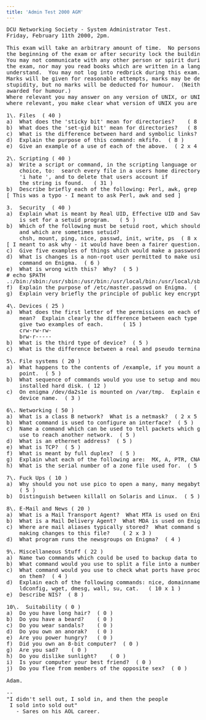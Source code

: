 ```yaml
---
title: 'Admin Test 2000 AGM'
---
```


<pre>DCU Networking Society - System Administrator Test.
Friday, February 11th 2000, 2pm.

This exam will take an arbitrary amount of time.  No persons may leave before
the beginning of the exam or after security lock the building.
You may not communicate with any other person or spirit during the course of
the exam, nor may you read books which are written in a language which you
understand.  You may not log into redbrick during this exam.
Marks will be given for reasonable attempts, marks may be deducted for
stupidity, but no marks will be deducted for humour.  (Neither will marks be
awarded for humour.)
Where relevant you may answer on any version of UNIX, or UNIX clone, provided,
where relevant, you make clear what version of UNIX you are answering on.

1\. Files  ( 40 )
a)  What does the 'sticky bit' mean for directories?	( 8 )
b)  What does the 'set-gid bit' mean for directories?   ( 8 )
c)  What is the difference between hard and symbolic links?   ( 8 )
d)	Explain the purpose of this command: mkfifo.  ( 8 )
e)	Give an example of a use of each of the above.  ( 2 x 4 )

2\. Scripting ( 40 )
a)	Write a script or command, in the scripting language or shell of your 
	choice, to:  search every file in a users home directory for the string
	'i hate <insert your username here>', and to delete that users account if
	the string is found.   ( 31 )
b)	Describe briefly each of the following: Perl, awk, grep		( 3 x 3 )
[ This was a typo - I meant to ask Perl, awk and sed ]

3.	Security  ( 40 )
a)	Explain what is meant by Real UID, Effective UID and Saved UID?  Which
	is set for a setuid program.   ( 5 )
b)	Which of the following must be setuid root, which should not be setuid, 
	and which are sometimes setuid?
	chsh, mount, ping, nice, passwd, init, write, ps  ( 8 x 1 )
[ I meant to ask why - it would have been a fairer question. ]
c)	Give five examples of things which would make a password 'weak'.  ( 5 x 1 )
d)	What is changes is a non-root user permitted to make using the chgrp
	command on Enigma.  ( 6 ) 
e)	What is wrong with this?  Why?  ( 5 )
# echo $PATH
.:/bin:/sbin:/usr/sbin:/usr/bin:/usr/local/bin:/usr/local/sbin
f)	Explain the purpose of /etc/master.passwd on Enigma.  ( 6 )
g)	Explain very briefly the principle of public key encryption.  ( 5 )

4\. Devices ( 25 )
a)	What does the first letter of the permissions on each of these devices
	mean?  Explain clearly the difference between each type of device and
	give two examples of each.		( 15 )
	crw-rw-rw-
	brw-r-----
b)	What is the third type of device?  ( 5 )
c)	What is the difference between a real and pseudo terminal? (5)

5\. File systems ( 20 )
a)	What happens to the contents of /example, if you mount a drive at that
	point.  ( 5 )
b)	What sequence of commands would you use to setup and mount a newly 
	installed hard disk. ( 12 )
c)	On enigma /dev/da2s1e is mounted on /var/tmp.  Explain each part of the
	device name.  ( 3 )

6\. Networking ( 50 )
a)	What is a class B network?  What is a netmask?  ( 2 x 5 )
b)	What command is used to configure an interface?  ( 5 )
c)	Name a command which can be used to tell packets which gateway they should
	use to reach another network.  ( 5 )
d)	What is an ethernet address?  ( 5 )
e)	What is TCP?  ( 5 )
f)	What is meant by full duplex?  ( 5 )
g)	Explain what each of the following are:  MX, A, PTR, CNAME, SOA  ( 5 x 2 )
h)	What is the serial number of a zone file used for.  ( 5 )

7\. Fuck Ups ( 10 )
a)	Why should you not use pico to open a many, many megabyte Apache log file. 
    ( 5 )
b)	Distinguish between killall on Solaris and Linux.  ( 5 )

8\. E-Mail and News ( 20 )
a)	What is a Mail Transport Agent?  What MTA is used on Enigma? ( 5 )
b)	What is a Mail Delivery Agent?	What MDA is used on Enigma? ( 5 )
c)	Where are mail aliases typically stored?  What command should be run after 
	making changes to this file?	( 2 x 3 )
d)  What program runs the newsgroups on Enigma?  ( 4 )	

9\. Miscellaneous Stuff ( 22 )
a)	Name two commands which could be used to backup data to a tape.  ( 2 x 3 )
b)	What command would you use to split a file into a number of pieces?  ( 2 )
c)	What command would you use to check what ports have processes listening 
	on them?  ( 4 )
d)  Explain each of the following commands:	nice, domainname, sync, true, 
	ldconfig, wget, dmesg, wall, su, cat.   ( 10 x 1 )
e)	Describe NIS?  ( 8 )

10\.  Suitability ( 0 )
a)	Do you have long hair?	( 0 )
b)	Do you have a beard?	( 0 )
c)	Do you wear sandals?	( 0 )
d)	Do you own an anorak?	( 0 )
e)	Are you power hungry?	( 0 )
f)	Did you own an 8-bit computer?	( 0 )
g)	Are you sad?	( 0 )
h)	Do you dislike sunlight?	( 0 )
i)	Is your computer your best friend?	( 0 )
j)	Do you flee from members of the opposite sex?  ( 0 )

Adam.

-- 
"I didn't sell out, I sold in, and then the people
 I sold into sold out"
   - Sares on his AOL career.

</pre>
